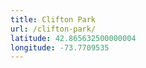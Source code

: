 ```yaml
---
title: Clifton Park
url: /clifton-park/
latitude: 42.865632500000004
longitude: -73.7709535
---
```

